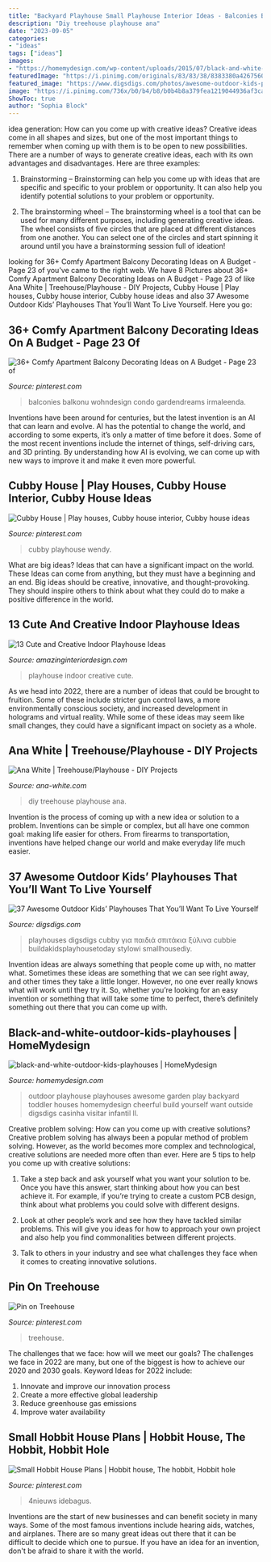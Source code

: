 ```yaml
---
title: "Backyard Playhouse Small Playhouse Interior Ideas - Balconies Balkonu Wohndesign Condo Gardendreams Irmaleenda"
description: "Diy treehouse playhouse ana"
date: "2023-09-05"
categories:
- "ideas"
tags: ["ideas"]
images:
- "https://homemydesign.com/wp-content/uploads/2015/07/black-and-white-outdoor-kids-playhouses.jpg"
featuredImage: "https://i.pinimg.com/originals/83/83/38/8383380a4267560239e65f93283ef165.jpg"
featured_image: "https://www.digsdigs.com/photos/awesome-outdoor-kids-playhouses-to-build-this-summer-22.jpg"
image: "https://i.pinimg.com/736x/b0/b4/b8/b0b4b8a379fea1219044936af3caca8b.jpg"
ShowToc: true
author: "Sophia Block"
---
```



idea generation: How can you come up with creative ideas?
Creative ideas come in all shapes and sizes, but one of the most important things to remember when coming up with them is to be open to new possibilities. There are a number of ways to generate creative ideas, each with its own advantages and disadvantages. Here are three examples:
1. Brainstorming – Brainstorming can help you come up with ideas that are specific and specific to your problem or opportunity. It can also help you identify potential solutions to your problem or opportunity.

2. The brainstorming wheel – The brainstorming wheel is a tool that can be used for many different purposes, including generating creative ideas. The wheel consists of five circles that are placed at different distances from one another. You can select one of the circles and start spinning it around until you have a brainstorming session full of ideation!


	

		
looking for 36+ Comfy Apartment Balcony Decorating Ideas on A Budget - Page 23 of you've came to the right web. We have 8 Pictures about 36+ Comfy Apartment Balcony Decorating Ideas on A Budget - Page 23 of like Ana White | Treehouse/Playhouse - DIY Projects, Cubby House | Play houses, Cubby house interior, Cubby house ideas and also 37 Awesome Outdoor Kids’ Playhouses That You’ll Want To Live Yourself. Here you go:
		
    
## 36+ Comfy Apartment Balcony Decorating Ideas On A Budget - Page 23 Of

<img loading=lazy src="https://i.pinimg.com/originals/83/83/38/8383380a4267560239e65f93283ef165.jpg" onerror="this.onerror=null;this.src='https://tse2.mm.bing.net/th?id=OIP.MaGuKE19CZTehiasSAafVAHaLI&amp;pid=15.1';" alt="36+ Comfy Apartment Balcony Decorating Ideas on A Budget - Page 23 of">

_Source: pinterest.com_

>balconies balkonu wohndesign condo gardendreams irmaleenda. 

	

Inventions have been around for centuries, but the latest invention is an AI that can learn and evolve. AI has the potential to change the world, and according to some experts, it’s only a matter of time before it does. Some of the most recent inventions include the internet of things, self-driving cars, and 3D printing. By understanding how AI is evolving, we can come up with new ways to improve it and make it even more powerful.

    
## Cubby House | Play Houses, Cubby House Interior, Cubby House Ideas

<img loading=lazy src="https://i.pinimg.com/736x/b0/b4/b8/b0b4b8a379fea1219044936af3caca8b.jpg" onerror="this.onerror=null;this.src='https://tse2.mm.bing.net/th?id=OIP.HTOfMYUkHMLu-WL42LXSsQHaJ3&amp;pid=15.1';" alt="Cubby House | Play houses, Cubby house interior, Cubby house ideas">

_Source: pinterest.com_

>cubby playhouse wendy. 

	

What are big ideas? Ideas that can have a significant impact on the world. These Ideas can come from anything, but they must have a beginning and an end. Big ideas should be creative, innovative, and thought-provoking. They should inspire others to think about what they could do to make a positive difference in the world.

    
## 13 Cute And Creative Indoor Playhouse Ideas

<img loading=lazy src="http://www.amazinginteriordesign.com/wp-content/uploads/2017/04/13-cute-and-creative-indoor-playhouse-ideas-fi.jpg" onerror="this.onerror=null;this.src='https://tse1.mm.bing.net/th?id=OIP.K7JZBw00OR82BW1S1WeyuAHaGn&amp;pid=15.1';" alt="13 Cute and Creative Indoor Playhouse Ideas">

_Source: amazinginteriordesign.com_

>playhouse indoor creative cute. 

	

As we head into 2022, there are a number of ideas that could be brought to fruition. Some of these include stricter gun control laws, a more environmentally conscious society, and increased development in holograms and virtual reality. While some of these ideas may seem like small changes, they could have a significant impact on society as a whole.

    
## Ana White | Treehouse/Playhouse - DIY Projects

<img loading=lazy src="http://www.ana-white.com/sites/default/files/image_149.jpeg" onerror="this.onerror=null;this.src='https://tse4.mm.bing.net/th?id=OIP.nYp9OgBzNVWjn55zQ_vhkwHaNK&amp;pid=15.1';" alt="Ana White | Treehouse/Playhouse - DIY Projects">

_Source: ana-white.com_

>diy treehouse playhouse ana. 

	

Invention is the process of coming up with a new idea or solution to a problem. Inventions can be simple or complex, but all have one common goal: making life easier for others. From firearms to transportation, inventions have helped change our world and make everyday life much easier.

    
## 37 Awesome Outdoor Kids’ Playhouses That You’ll Want To Live Yourself

<img loading=lazy src="https://www.digsdigs.com/photos/awesome-outdoor-kids-playhouses-to-build-this-summer-22.jpg" onerror="this.onerror=null;this.src='https://tse2.mm.bing.net/th?id=OIP._OaX2pf4Dz3PvlTUty0i1gAAAA&amp;pid=15.1';" alt="37 Awesome Outdoor Kids’ Playhouses That You’ll Want To Live Yourself">

_Source: digsdigs.com_

>playhouses digsdigs cubby για παιδιά σπιτάκια ξύλινα cubbie buildakidsplayhousetoday stylowi smallhousediy. 

	

Invention ideas are always something that people come up with, no matter what. Sometimes these ideas are something that we can see right away, and other times they take a little longer. However, no one ever really knows what will work until they try it. So, whether you’re looking for an easy invention or something that will take some time to perfect, there’s definitely something out there that you can come up with.

    
## Black-and-white-outdoor-kids-playhouses | HomeMydesign

<img loading=lazy src="https://homemydesign.com/wp-content/uploads/2015/07/black-and-white-outdoor-kids-playhouses.jpg" onerror="this.onerror=null;this.src='https://tse4.mm.bing.net/th?id=OIP.-tVcmLG_lYi5xmJ1u0G_fAHaLL&amp;pid=15.1';" alt="black-and-white-outdoor-kids-playhouses | HomeMydesign">

_Source: homemydesign.com_

>outdoor playhouse playhouses awesome garden play backyard toddler houses homemydesign cheerful build yourself want outside digsdigs casinha visitar infantil ll. 

	

Creative problem solving: How can you come up with creative solutions?
Creative problem solving has always been a popular method of problem solving. However, as the world becomes more complex and technological, creative solutions are needed more often than ever. Here are 5 tips to help you come up with creative solutions:
1. Take a step back and ask yourself what you want your solution to be. Once you have this answer, start thinking about how you can best achieve it. For example, if you’re trying to create a custom PCB design, think about what problems you could solve with different designs.

2. Look at other people’s work and see how they have tackled similar problems. This will give you ideas for how to approach your own project and also help you find commonalities between different projects.

3. Talk to others in your industry and see what challenges they face when it comes to creating innovative solutions.

    
## Pin On Treehouse

<img loading=lazy src="https://i.pinimg.com/736x/fc/a0/5f/fca05ff89d8c0c89fa98ce8fb4c2b2e2.jpg" onerror="this.onerror=null;this.src='https://tse3.mm.bing.net/th?id=OIP.9ElpxAozrKwCALBnowgG0AHaLH&amp;pid=15.1';" alt="Pin on Treehouse">

_Source: pinterest.com_

>treehouse. 

	

The challenges that we face: how will we meet our goals?
The challenges we face in 2022 are many, but one of the biggest is how to achieve our 2020 and 2030 goals. Keyword Ideas for 2022 include: 
1. Innovate and improve our innovation process 
2. Create a more effective global leadership 
3. Reduce greenhouse gas emissions 
4. Improve water availability 

    
## Small Hobbit House Plans | Hobbit House, The Hobbit, Hobbit Hole

<img loading=lazy src="https://i.pinimg.com/736x/76/62/1d/76621dc7b3cbd862e87df5351d5e9872.jpg" onerror="this.onerror=null;this.src='https://tse2.mm.bing.net/th?id=OIP.Ly0N1p2V3-Wsg-6a3BI-tQHaPD&amp;pid=15.1';" alt="Small Hobbit House Plans | Hobbit house, The hobbit, Hobbit hole">

_Source: pinterest.com_

>4nieuws idebagus. 

	

Inventions are the start of new businesses and can benefit society in many ways. Some of the most famous inventions include hearing aids, watches, and airplanes. There are so many great ideas out there that it can be difficult to decide which one to pursue. If you have an idea for an invention, don't be afraid to share it with the world.

